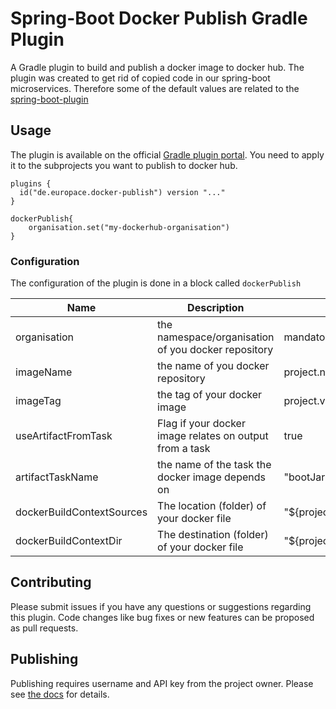 # Spring-Boot Docker Publish Gradle Plugin

A Gradle plugin to build and publish a docker image to docker hub. The plugin was created to get rid of copied code in our spring-boot microservices. Therefore some of the default values are related
to the [spring-boot-plugin](https://plugins.gradle.org/plugin/org.springframework.boot)

## Usage

The plugin is available on the official [Gradle plugin portal](https://plugins.gradle.org/plugin/de.europace.docker-publish). You need to apply it to the subprojects you want to publish to docker hub.

    plugins {
      id("de.europace.docker-publish") version "..."
    }
    
    dockerPublish{
        organisation.set("my-dockerhub-organisation")
    }

### Configuration

The configuration of the plugin is done in a block called `dockerPublish`

| Name | Description           | Default Value |
|---------------------|------------------------|------------------------|
| organisation       | the namespace/organisation of you docker repository | mandatory
| imageName       | the name of you docker repository | project.name
| imageTag       | the tag of your docker image | project.version
| useArtifactFromTask       | Flag if your docker image relates on output from a task | true
| artifactTaskName       | the name of the task the docker image depends on | "bootJar"
| dockerBuildContextSources       | The location (folder) of your docker file  |"${project.projectDir.path}/src/main/docker"
| dockerBuildContextDir       | The destination (folder) of your docker file  |"${project.buildDir.path}/docker"

## Contributing

Please submit issues if you have any questions or suggestions regarding this plugin. Code changes like bug fixes or new features can be proposed as pull requests.

## Publishing

Publishing requires username and API key from the project owner. Please see [the docs](https://plugins.gradle.org/docs/submit) for details.
